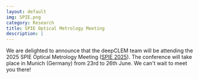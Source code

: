 ```yaml
---
layout: default
img: SPIE.png
category: Research
title: SPIE Optical Metrology Meeting
description: |
---
```

  We are delighted to announce that the deepCLEM team will be attending the 2025 SPIE Optical Metrology Meeting ([SPIE 2025](https://spie.org/conferences-and-exhibitions/optical-metrology)). The conference will take place in Munich (Germany) from 23rd to 26th June. We can't wait to meet you there!
